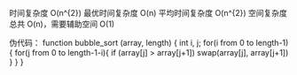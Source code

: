 时间复杂度	 O(n^{2})
最优时间复杂度	 O(n)
平均时间复杂度	 O(n^{2})
空间复杂度	总共  O(n)，需要辅助空间  O(1)

伪代码：
function bubble_sort (array, length) {
    int i, j;
    for(i from 0 to length-1){
        for(j from 0 to length-1-i){
            if (array[j] > array[j+1])
                swap(array[j], array[j+1])
        }
    }
}
